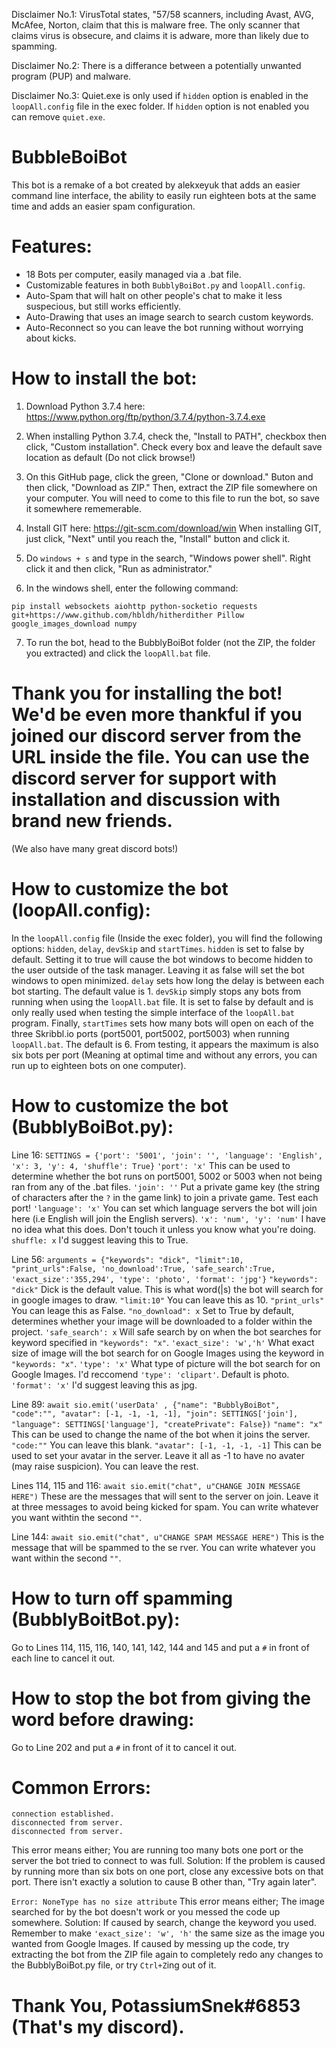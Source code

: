 Disclaimer No.1: VirusTotal states, "57/58 scanners, including Avast, AVG, McAfee, Norton, claim that this is malware free. The only scanner that claims virus is obsecure, and claims it is adware, more than likely due to spamming.


Disclaimer No.2: There is a differance between a potentially unwanted program (PUP) and malware.


Disclaimer No.3: Quiet.exe is only used if `hidden` option is enabled in the `loopAll.config` file in the exec folder. If `hidden` option is not enabled you can remove `quiet.exe`.


# BubbleBoiBot
This bot is a remake of a bot created by alekxeyuk that adds an easier command line interface, the ability to easily run eighteen bots at the same time and adds an easier spam configuration.


# Features:
- 18 Bots per computer, easily managed via a .bat file.
- Customizable features in both `BubblyBoiBot.py` and `loopAll.config`.
- Auto-Spam that will halt on other people's chat to make it less suspecious, but still works efficiently.
- Auto-Drawing that uses an image search to search custom keywords.
- Auto-Reconnect so you can leave the bot running without worrying about kicks.


# How to install the bot:
1. Download Python 3.7.4 here: https://www.python.org/ftp/python/3.7.4/python-3.7.4.exe

2. When installing Python 3.7.4, check the, "Install to PATH", checkbox then click, "Custom installation". Check every box and leave the default save location as default (Do not click browse!)

3. On this GitHub page, click the green, "Clone or download." Buton and then click, "Download as ZIP." Then, extract the ZIP file somewhere on your computer. You will need to come to this file to run the bot, so save it somewhere rememerable.

4. Install GIT here: https://git-scm.com/download/win                                                                                      When installing GIT, just click, "Next" until you reach the, "Install" button and click it.
5. Do `windows + s` and type in the search, "Windows power shell". Right click it and then click, "Run as administrator."
6. In the windows shell, enter the following command:
```
pip install websockets aiohttp python-socketio requests git+https://www.github.com/hbldh/hitherdither Pillow google_images_download numpy
```
7. To run the bot, head to the BubblyBoiBot folder (not the ZIP, the folder you extracted) and click the `loopAll.bat` file.


# Thank you for installing the bot! We'd be even more thankful if you joined our discord server from the URL inside the file. You can use the discord server for support with installation and discussion with brand new friends.
(We also have many great discord bots!)


# How to customize the bot (loopAll.config):
In the `loopAll.config` file (Inside the exec folder), you will find the following options: `hidden`, `delay`, `devSkip` and `startTimes`. `hidden` is set to false by default. Setting it to true will cause the bot windows to become hidden to the user outside of the task manager. Leaving it as false will set the bot windows to open minimized. `delay` sets how long the delay is between each bot starting. The default value is 1. `devSkip` simply stops any bots from running when using the `loopAll.bat` file. It is set to false by default and is only really used when testing the simple interface of the `loopAll.bat` program. Finally, `startTimes` sets how many bots will open on each of the three Skribbl.io ports (port5001, port5002, port5003) when running `loopAll.bat`. The default is 6. From testing, it appears the maximum is also six bots per port (Meaning at optimal time and without any errors, you can run up to eighteen bots on one computer).

# How to customize the bot (BubblyBoiBot.py):
Line 16: `SETTINGS = {'port': '5001', 'join': '', 'language': 'English', 'x': 3, 'y': 4, 'shuffle': True}`                                 `'port': 'x'` This can be used to determine whether the bot runs on port5001, 5002 or 5003 when not being ran from any of the .bat files. `'join': ''` Put a private game key (the string of characters after the `?` in the game link) to join a private game. Test each port!
`'language': 'x'` You can set which language servers the bot will join here (i.e English will join the English servers).
`'x': 'num', 'y': 'num'` I have no idea what this does. Don't touch it unless you know what you're doing.
`shuffle: x` I'd suggest leaving this to True.

Line 56: `arguments = {"keywords": "dick", "limit":10, "print_urls":False, 'no_download':True, 'safe_search':True, 'exact_size':'355,294', 'type': 'photo', 'format': 'jpg'}`                                                                               `"keywords": "dick"` Dick is the default value. This is what word(|s) the bot will search for in google images to draw.                 `"limit:10"` You can leave this as 10.
`"print_urls"` You can leage this as False.
`"no_download": x` Set to True by default, determines whether your image will be downloaded to a folder within the project.
`'safe_search': x` Will safe search by on when the bot searches for keyword specified in `"keywords": "x"`.
`'exact_size': 'w','h'` What exact size of image will the bot search for on Google Images using the keyword in `"keywords: "x"`.
`'type': 'x'` What type of picture will the bot search for on Google Images. I'd reccomend `'type': 'clipart'`. Default is photo.
`'format': 'x'` I'd suggest leaving this as jpg.

Line 89: `await sio.emit('userData' , {"name": "BubblyBoiBot", "code":"", "avatar": [-1, -1, -1, -1], "join": SETTINGS['join'], "language": SETTINGS['language'], "createPrivate": False})` `"name": "x"` This can be used to change the name of the bot when it joins the server. `"code:""` You can leave this blank. `"avatar": [-1, -1, -1, -1]` This can be used to set your avatar in the server. Leave it all as -1 to have no avater (may raise suspicion). You can leave the rest.

Lines 114, 115 and 116: `await sio.emit("chat", u"CHANGE JOIN MESSAGE HERE")` These are the messages that will sent to the server on join. Leave it at three messages to avoid being kicked for spam. You can write whatever you want withtin the second `""`.

Line 144: `await sio.emit("chat", u"CHANGE SPAM MESSAGE HERE")` This is the message that will be spammed to the se
rver. You can write whatever you want within the second `""`.

# How to turn off spamming (BubblyBoitBot.py):
Go to Lines 114, 115, 116, 140, 141, 142, 144 and 145 and put a `#` in front of each line to cancel it out.

# How to stop the bot from giving the word before drawing:
Go to Line 202 and put a `#` in front of it to cancel it out.

# Common Errors:
```
connection established.
disconnected from server.
disconnected from server.
```
This error means either; You are running too many bots one port or the server the bot tried to connect to was full. Solution: If the problem is caused by running more than six bots on one port, close any excessive bots on that port. There isn't exactly a solution to cause B other than, "Try again later".

`Error: NoneType has no size attribute` This error means either; The image searched for by the bot doesn't work or you messed the code up somewhere. Solution: If caused by search, change the keyword you used. Remember to make `'exact_size': 'w', 'h'` the same size as the image you wanted from Google Images. If caused by messing up the code, try extracting the bot from the ZIP file again to completely redo any changes to the BubblyBoiBot.py file, or try `Ctrl+Z`ing out of it.

# Thank You, PotassiumSnek#6853 (That's my discord).
